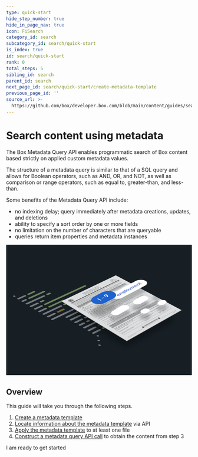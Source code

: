 ```yaml
---
type: quick-start
hide_step_number: true
hide_in_page_nav: true
icon: FiSearch
category_id: search
subcategory_id: search/quick-start
is_index: true
id: search/quick-start
rank: 0
total_steps: 5
sibling_id: search
parent_id: search
next_page_id: search/quick-start/create-metadata-template
previous_page_id: ''
source_url: >-
  https://github.com/box/developer.box.com/blob/main/content/guides/search/quick-start/0-index.md
---
```

# Search content using metadata

The Box Metadata Query API enables programmatic search of Box content based
strictly on applied custom metadata values.

The structure of a metadata query is similar to that of a SQL query and allows
for Boolean operators, such as AND, OR, and NOT, as well as comparison or range
operators, such as equal to, greater-than, and less-than.

Some benefits of the Metadata Query API include:

* no indexing delay; query immediately after metadata creations, updates, and deletions
* ability to specify a sort order by one or more fields
* no limitation on the number of characters that are queryable
* queries return item properties and metadata instances

<ImageFrame center>

![Metadata](./images/metadata.png)

</ImageFrame>

## Overview

This guide will take you through the following steps.

1. [Create a metadata template][stepone]
2. [Locate information about the metadata template][steptwo] via API
3. [Apply the metadata template][stepthree] to at least one file
4. [Construct a metadata query API call][stepfour] to obtain the content from step 3

<Next>

I am ready to get started

</Next>

[stepone]: g://search/quick-start/create-metadata-template/
[steptwo]: g://search/quick-start/locate-template-info/
[stepthree]: g://search/quick-start/apply-template-to-file/
[stepfour]: g://search/quick-start/metadata-query-api/